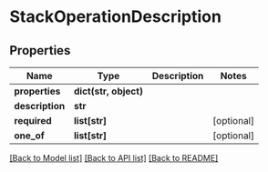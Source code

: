 # StackOperationDescription

## Properties
Name | Type | Description | Notes
------------ | ------------- | ------------- | -------------
**properties** | **dict(str, object)** |  | 
**description** | **str** |  | 
**required** | **list[str]** |  | [optional] 
**one_of** | **list[str]** |  | [optional] 

[[Back to Model list]](../README.md#documentation-for-models) [[Back to API list]](../README.md#documentation-for-api-endpoints) [[Back to README]](../README.md)


